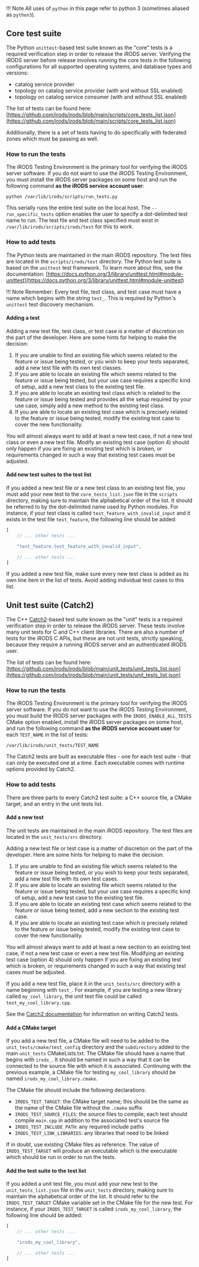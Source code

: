 #

!!! Note
    All uses of `python` in this page refer to python 3 (sometimes aliased as `python3`).

## Core test suite

The Python `unittest`-based test suite known as the "core" tests is a required verification step in order to release the iRODS server. Verifying the iRODS server before release involves running the core tests in the following configurations for all supported operating systems, and database types and versions:

 - catalog service provider
 - topology on catalog service provider (with and without SSL enabled)
 - topology on catalog service consumer (with and without SSL enabled)

The list of tests can be found here: [https://github.com/irods/irods/blob/main/scripts/core_tests_list.json](https://github.com/irods/irods/blob/main/scripts/core_tests_list.json)

Additionally, there is a set of tests having to do specifically with federated zones which must be passing as well.

### How to run the tests

The iRODS Testing Environment is the primary tool for verifying the iRODS server software. If you do not want to use the iRODS Testing Environment, you must install the iRODS server packages on some host and run the following command **as the iRODS service account user**:
```
python /var/lib/irods/scripts/run_tests.py
```
This serially runs the entire test suite on the local host. The `--run_specific_tests` option enables the user to specify a dot-delimited test name to run. The test file and test class specified must exist in `/var/lib/irods/scripts/irods/test` for this to work.

### How to add tests

The Python tests are maintained in the main iRODS repository. The test files are located in the `scripts/irods/test` directory. The Python test suite is based on the `unittest` test framework. To learn more about this, see the documentation: [https://docs.python.org/3/library/unittest.html#module-unittest](https://docs.python.org/3/library/unittest.html#module-unittest)

!!! Note
    Remember: Every test file, test class, and test case must have a name which begins with the string `test_`. This is required by Python's `unittest` test discovery mechanism.

#### Adding a test

Adding a new test file, test class, or test case is a matter of discretion on the part of the developer. Here are some hints for helping to make the decision:

 1. If you are unable to find an existing file which seems related to the feature or issue being tested, or you wish to keep your tests separated, add a new test file with its own test classes.
 2. If you are able to locate an existing file which seems related to the feature or issue being tested, but your use case requires a specific kind of setup, add a new test class to the existing test file.
 3. If you are able to locate an existing test class which is related to the feature or issue being tested and provides all the setup required by your use case, simply add a new method to the existing test class.
 4. If you are able to locate an existing test case which is precisely related to the feature or issue being tested, modify the existing test case to cover the new functionality.

You will almost always want to add at least a new test case, if not a new test class or even a new test file. Modify an existing test case (option 4) should only happen if you are fixing an existing test which is broken, or requirements changed in such a way that existing test cases must be adjusted.

#### Add new test suites to the test list

If you added a new test file or a new test class to an existing test file, you must add your new test to the `core_tests_list.json` file in the `scripts` directory, making sure to maintain the alphabetical order of the list. It should be referred to by the dot-delimited name used by Python modules. For instance, if your test class is called `test_feature_with_invalid_input` and it exists in the test file `test_feature`, the following line should be added:
```javascript
[
    // ... other tests ...

    "test_feature.test_feature_with_invalid_input",

    // ... other tests ...
]
```
If you added a new test file, make sure every new test class is added as its own line item in the list of tests. Avoid adding individual test cases to this list.

## Unit test suite (Catch2)

The C++ [Catch2](https://github.com/catchorg/Catch2)-based test suite known as the "unit" tests is a required verification step in order to release the iRODS server. These tests involve many unit tests for C and C++ client libraries. There are also a number of tests for the iRODS C APIs, but these are not unit tests, strictly speaking, because they require a running iRODS server and an authenticated iRODS user.

The list of tests can be found here: [https://github.com/irods/irods/blob/main/unit_tests/unit_tests_list.json](https://github.com/irods/irods/blob/main/unit_tests/unit_tests_list.json)

### How to run the tests

The iRODS Testing Environment is the primary tool for verifying the iRODS server software. If you do not want to use the iRODS Testing Environment, you must build the iRODS server packages with the `IRODS_ENABLE_ALL_TESTS` CMake option enabled, install the iRODS server packages on some host, and run the following command **as the iRODS service account user** for each `TEST_NAME` in the list of tests:
```
/var/lib/irods/unit_tests/TEST_NAME
```
The Catch2 tests are built as executable files - one for each test suite - that can only be executed one at a time. Each executable comes with runtime options provided by Catch2.

### How to add tests

There are three parts to every Catch2 test suite: a C++ source file, a CMake target, and an entry in the unit tests list.

#### Add a new test

The unit tests are maintained in the main iRODS repository. The test files are located in the `unit_tests/src` directory.

Adding a new test file or test case is a matter of discretion on the part of the developer. Here are some hints for helping to make the decision:

 1. If you are unable to find an existing file which seems related to the feature or issue being tested, or you wish to keep your tests separated, add a new test file with its own test cases.
 2. If you are able to locate an existing file which seems related to the feature or issue being tested, but your use case requires a specific kind of setup, add a new test case to the existing test file.
 3. If you are able to locate an existing test case which seems related to the feature or issue being tested, add a new section to the existing test case.
 4. If you are able to locate an existing test case which is precisely related to the feature or issue being tested, modify the existing test case to cover the new functionality.

You will almost always want to add at least a new section to an existing test case, if not a new test case or even a new test file. Modifying an existing test case (option 4) should only happen if you are fixing an existing test which is broken, or requirements changed in such a way that existing test cases must be adjusted.

If you add a new test file, place it in the `unit_tests/src` directory with a name beginning with `test_`. For example, if you are testing a new library called `my_cool_library`, the unit test file could be called `test_my_cool_library.cpp`.

See the [Catch2 documentation](https://github.com/catchorg/Catch2) for information on writing Catch2 tests.

#### Add a CMake target

If you add a new test file, a CMake file will need to be added to the `unit_tests/cmake/test_config` directory and the `subdirectory` added to the main `unit_tests` CMakeLists.txt. The CMake file should have a name that begins with `irods_`. It should be named in such a way that it can be connected to the source file with which it is associated. Continuing with the previous example, a CMake file for testing `my_cool_library` should be named `irods_my_cool_library.cmake`.

The CMake file should include the following declarations:

 - `IRODS_TEST_TARGET`: the CMake target name; this should be the same as the name of the CMake file without the `.cmake` suffix
 - `IRODS_TEST_SOURCE_FILES`: the source files to compile; each test should compile `main.cpp` in addition to the associated test's source file
 - `IRODS_TEST_INCLUDE_PATH`: any required include paths
 - `IRODS_TEST_LINK_LIBRARIES`: any libraries that need to be linked

If in doubt, use existing CMake files as reference. The value of `IRODS_TEST_TARGET` will produce an executable which is the executable which should be run in order to run the tests.

#### Add the test suite to the test list

If you added a unit test file, you must add your new test to the `unit_tests_list.json` file in the `unit_tests` directory, making sure to maintain the alphabetical order of the list. It should refer to the `IRODS_TEST_TARGET` CMake variable set in the CMake file for the new test. For instance, if your `IRODS_TEST_TARGET` is called `irods_my_cool_library`, the following line should be added:
```javascript
[
    // ... other tests ...

    "irods_my_cool_library",

    // ... other tests ...
]
```
